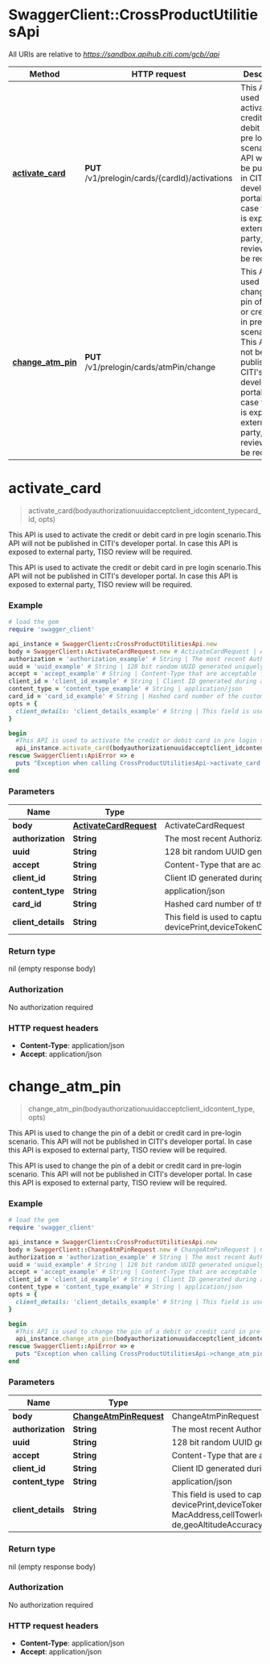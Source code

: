 # SwaggerClient::CrossProductUtilitiesApi

All URIs are relative to *https://sandbox.apihub.citi.com/gcb//api*

Method | HTTP request | Description
------------- | ------------- | -------------
[**activate_card**](CrossProductUtilitiesApi.md#activate_card) | **PUT** /v1/prelogin/cards/{cardId}/activations | This API is used to activate the credit or debit card in pre login scenario.This API will not be published in CITI&#x27;s developer portal. In case this API is exposed to external party, TISO review will be required.
[**change_atm_pin**](CrossProductUtilitiesApi.md#change_atm_pin) | **PUT** /v1/prelogin/cards/atmPin/change | This API is used to change the pin of a debit or credit card in pre-login scenario. This API will not be published in CITI&#x27;s developer portal. In  case this API is exposed to external party, TISO review will be required.

# **activate_card**
> activate_card(bodyauthorizationuuidacceptclient_idcontent_typecard_id, opts)

This API is used to activate the credit or debit card in pre login scenario.This API will not be published in CITI's developer portal. In case this API is exposed to external party, TISO review will be required.

This API is used to activate the credit or debit card in pre login scenario.This API will not be published in CITI's developer portal. In case this API is exposed to external party, TISO review will be required.

### Example
```ruby
# load the gem
require 'swagger_client'

api_instance = SwaggerClient::CrossProductUtilitiesApi.new
body = SwaggerClient::ActivateCardRequest.new # ActivateCardRequest | ActivateCardRequest
authorization = 'authorization_example' # String | The most recent Authorization token. This will have the format Bearer + {space} + {accessToken}. Example: Bearer KGNsaWVudF9pZDpjbGllbnRfc2VjcmV0KQ==.
uuid = 'uuid_example' # String | 128 bit random UUID generated uniquely for every request.
accept = 'accept_example' # String | Content-Type that are acceptable for the response.
client_id = 'client_id_example' # String | Client ID generated during application registration.
content_type = 'content_type_example' # String | application/json
card_id = 'card_id_example' # String | Hashed card number of the customer
opts = { 
  client_details: 'client_details_example' # String | This field is used to capture device,browser and network information. Refer the developer portal for more information.These are the fields which will be passed as part of the header devicePrint,deviceTokenCookie,userIpAddress,userAgent,hardwareId,simId,deviceModel,deviceName,deviceOsName,deviceOsVersion,multitaskingSupportFlag,languageSupport,wifiMacAddress,cellTowerId,locationAreaCode,rsaApplicationKey,wapClientId,mobileCarrierCode,mobileCountryCode,osId,geoLongitude,geoLatitude,geoHorizontalAccuracy,geoAltitude,geoAltitudeAccuracy,geoSpeed,geoTimestamp,geoStatus,basicServiceSetId,signalStrength,wifiChannel,serviceSetId
}

begin
  #This API is used to activate the credit or debit card in pre login scenario.This API will not be published in CITI's developer portal. In case this API is exposed to external party, TISO review will be required.
  api_instance.activate_card(bodyauthorizationuuidacceptclient_idcontent_typecard_id, opts)
rescue SwaggerClient::ApiError => e
  puts "Exception when calling CrossProductUtilitiesApi->activate_card: #{e}"
end
```

### Parameters

Name | Type | Description  | Notes
------------- | ------------- | ------------- | -------------
 **body** | [**ActivateCardRequest**](ActivateCardRequest.md)| ActivateCardRequest | 
 **authorization** | **String**| The most recent Authorization token. This will have the format Bearer + {space} + {accessToken}. Example: Bearer KGNsaWVudF9pZDpjbGllbnRfc2VjcmV0KQ&#x3D;&#x3D;. | 
 **uuid** | **String**| 128 bit random UUID generated uniquely for every request. | 
 **accept** | **String**| Content-Type that are acceptable for the response. | 
 **client_id** | **String**| Client ID generated during application registration. | 
 **content_type** | **String**| application/json | 
 **card_id** | **String**| Hashed card number of the customer | 
 **client_details** | **String**| This field is used to capture device,browser and network information. Refer the developer portal for more information.These are the fields which will be passed as part of the header devicePrint,deviceTokenCookie,userIpAddress,userAgent,hardwareId,simId,deviceModel,deviceName,deviceOsName,deviceOsVersion,multitaskingSupportFlag,languageSupport,wifiMacAddress,cellTowerId,locationAreaCode,rsaApplicationKey,wapClientId,mobileCarrierCode,mobileCountryCode,osId,geoLongitude,geoLatitude,geoHorizontalAccuracy,geoAltitude,geoAltitudeAccuracy,geoSpeed,geoTimestamp,geoStatus,basicServiceSetId,signalStrength,wifiChannel,serviceSetId | [optional] 

### Return type

nil (empty response body)

### Authorization

No authorization required

### HTTP request headers

 - **Content-Type**: application/json
 - **Accept**: application/json



# **change_atm_pin**
> change_atm_pin(bodyauthorizationuuidacceptclient_idcontent_type, opts)

This API is used to change the pin of a debit or credit card in pre-login scenario. This API will not be published in CITI's developer portal. In  case this API is exposed to external party, TISO review will be required.

This API is used to change the pin of a debit or credit card in pre-login scenario. This API will not be published in CITI's developer portal.  In case this API is exposed to external party, TISO review will be required.

### Example
```ruby
# load the gem
require 'swagger_client'

api_instance = SwaggerClient::CrossProductUtilitiesApi.new
body = SwaggerClient::ChangeAtmPinRequest.new # ChangeAtmPinRequest | ChangeAtmPinRequest
authorization = 'authorization_example' # String | The most recent Authorization token. This will have the format Bearer + {space} + {accessToken}. Example: Bearer  KGNsaWVudF9pZDpjbGllbnRfc2VjcmV0KQ==.
uuid = 'uuid_example' # String | 128 bit random UUID generated uniquely for every request.
accept = 'accept_example' # String | Content-Type that are acceptable for the response.
client_id = 'client_id_example' # String | Client ID generated during application registration.
content_type = 'content_type_example' # String | application/json
opts = { 
  client_details: 'client_details_example' # String | This field is used to capture device,browser and network information. Refer the developer portal for more information.These are the fields  which will be passed as part of the header  devicePrint,deviceTokenCookie,userIpAddress,userAgent,hardwareId,simId,deviceModel,deviceName,deviceOsName,deviceOsVersion,multitaskingSupportFlag,languageSupport,wifi MacAddress,cellTowerId,locationAreaCode,rsaApplicationKey,wapClientId,mobileCarrierCode,mobileCountryCode,osId,geoLongitude,geoLatitude,geoHorizontalAccuracy,geoAltitu de,geoAltitudeAccuracy,geoSpeed,geoTimestamp,geoStatus,basicServiceSetId,signalStrength,wifiChannel,serviceSetId
}

begin
  #This API is used to change the pin of a debit or credit card in pre-login scenario. This API will not be published in CITI's developer portal. In  case this API is exposed to external party, TISO review will be required.
  api_instance.change_atm_pin(bodyauthorizationuuidacceptclient_idcontent_type, opts)
rescue SwaggerClient::ApiError => e
  puts "Exception when calling CrossProductUtilitiesApi->change_atm_pin: #{e}"
end
```

### Parameters

Name | Type | Description  | Notes
------------- | ------------- | ------------- | -------------
 **body** | [**ChangeAtmPinRequest**](ChangeAtmPinRequest.md)| ChangeAtmPinRequest | 
 **authorization** | **String**| The most recent Authorization token. This will have the format Bearer + {space} + {accessToken}. Example: Bearer  KGNsaWVudF9pZDpjbGllbnRfc2VjcmV0KQ&#x3D;&#x3D;. | 
 **uuid** | **String**| 128 bit random UUID generated uniquely for every request. | 
 **accept** | **String**| Content-Type that are acceptable for the response. | 
 **client_id** | **String**| Client ID generated during application registration. | 
 **content_type** | **String**| application/json | 
 **client_details** | **String**| This field is used to capture device,browser and network information. Refer the developer portal for more information.These are the fields  which will be passed as part of the header  devicePrint,deviceTokenCookie,userIpAddress,userAgent,hardwareId,simId,deviceModel,deviceName,deviceOsName,deviceOsVersion,multitaskingSupportFlag,languageSupport,wifi MacAddress,cellTowerId,locationAreaCode,rsaApplicationKey,wapClientId,mobileCarrierCode,mobileCountryCode,osId,geoLongitude,geoLatitude,geoHorizontalAccuracy,geoAltitu de,geoAltitudeAccuracy,geoSpeed,geoTimestamp,geoStatus,basicServiceSetId,signalStrength,wifiChannel,serviceSetId | [optional] 

### Return type

nil (empty response body)

### Authorization

No authorization required

### HTTP request headers

 - **Content-Type**: application/json
 - **Accept**: application/json



